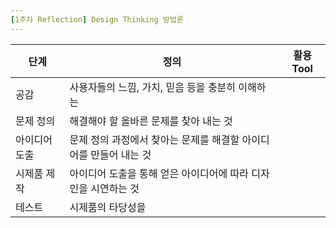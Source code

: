 ```yaml
---
[1주차 Reflection] Design Thinking 방법론
---
```

| 단계 | 정의 | 활용 Tool
|----|----|----
| 공감 | 사용자들의 느낌, 가치, 믿음 등을 충분히 이해하는  | 
| 문제 정의 | 해결해야 할 올바른 문제를 찾아 내는 것 | 
| 아이디어 도출 | 문제 정의 과정에서 찾아는 문제를 해결할 아이디어를 만들어 내는 것 |
| 시제품 제작 | 아이디어 도출을 통해 얻은 아이디어에 따라 디자인을 시연하는 것 |
| 테스트 | 시제품의 타당성을  |
